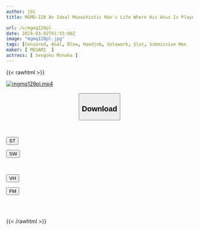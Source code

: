 ```yaml
---
author: j91
title: MGMQ-128 An Ideal Masochistic Man's Life Where His Anus Is Played With Every Day By A Mean And Slutty Little Devilish Junior. Monaka Sengoku

url: /v/mgmq128pl
date: 2024-03-02T01:55:00Z
image: "mgmq128pl.jpg"
tags: [Censored, Anal, Blow, Handjob, Solowork, Slut, Submissive Men	]
maker: [ MEGAMI  ]
actress: [ Sengoku Monaka ]
---
```



{{< rawhtml >}}

<div class="video" data-videoid="B2DXdmvKWAtyO1q">
    <a href="javascript:;">
        <img src="/v/mgmq128pl/mgmq128pl.jpg" width="WIDTH" height="HEIGHT" alt="mgmq128pl.mp4" loading="lazy">
    </a>
</div>

<script type="text/javascript" src="https://j91.asia/asset/on-demand-st.js"></script>

<br>
  <link rel="stylesheet" href="https://j91.asia/asset/bs5.css">
  
  <center>
  <button class="btn btn-primary" type="button" data-bs-toggle="collapse" data-bs-target=".multi-collapse" aria-expanded="false" aria-controls="multiCollapseExample1 multiCollapseExample2"><h2>Download</h2></button></center>
</p>
<div class="row">
  <div class="col">
    <div class="collapse multi-collapse" id="multiCollapseExample1">
      <div class="card card-body">
	      	      <br>
<div class="buttons">  
<p><a href="https://streamtape.to/v/B2DXdmvKWAtyO1q" target="_blank"><button class="btn-hover color-3"><i class="fa fa-download"></i> ST</button></a></p>
<p><a href="https://cdnwish.com/f0exxxr23oqb" target="_blank"><button class="btn-hover color-2"><i class="fa fa-download"></i> SW</button></a></p></div>
    </div>
  </div>
</div>
  <div class="col">
    <div class="collapse multi-collapse" id="multiCollapseExample2">
      <div class="card card-body">
	      <br>
<div class="buttons">
<p><a href="https://vidhidepro.com/f/fdm4d3ij3vbr"><button class="btn-hover color-9"><i class="fa fa-download"></i> VH</button></a></p>
<p><a href="https://filemoon.sx/d/narnjgb1raab"><button class="btn-hover color-8"><i class="fa fa-download"></i> FM</button></a></p></div>
<br><br>
      </div>
    </div>
  </div>
</div>

{{< /rawhtml >}}